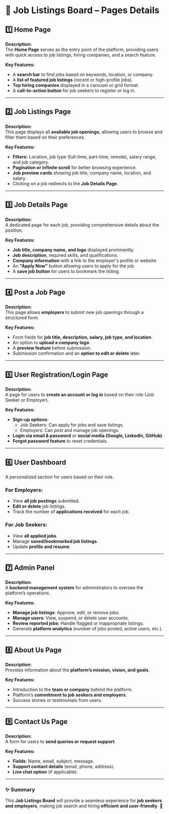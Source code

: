 # 📌 Job Listings Board – Pages Details

## 1️⃣ **Home Page**  
**Description:**  
The **Home Page** serves as the entry point of the platform, providing users with quick access to job listings, hiring companies, and a search feature.  

**Key Features:**  
- A **search bar** to find jobs based on keywords, location, or company.  
- A **list of featured job listings** (recent or high-profile jobs).  
- **Top hiring companies** displayed in a carousel or grid format.  
- A **call-to-action button** for job seekers to register or log in.  

---

## 2️⃣ **Job Listings Page**  
**Description:**  
This page displays all **available job openings**, allowing users to browse and filter them based on their preferences.  

**Key Features:**  
- **Filters:** Location, job type (full-time, part-time, remote), salary range, and job category.  
- **Pagination or infinite scroll** for better browsing experience.  
- **Job preview cards** showing job title, company name, location, and salary.  
- Clicking on a job redirects to the **Job Details Page**.  

---

## 3️⃣ **Job Details Page**  
**Description:**  
A dedicated page for each job, providing comprehensive details about the position.  

**Key Features:**  
- **Job title, company name, and logo** displayed prominently.  
- **Job description**, required skills, and qualifications.  
- **Company information** with a link to the employer's profile or website.  
- An **"Apply Now"** button allowing users to apply for the job.  
- A **save job button** for users to bookmark the listing.  

---

## 4️⃣ **Post a Job Page**  
**Description:**  
This page allows **employers** to submit new job openings through a structured form.  

**Key Features:**  
- Form fields for **job title, description, salary, job type, and location**.  
- An option to **upload a company logo**.  
- A **preview feature** before submission.  
- Submission confirmation and an **option to edit or delete** later.  

---

## 5️⃣ **User Registration/Login Page**  
**Description:**  
A page for users to **create an account or log in** based on their role (Job Seeker or Employer).  

**Key Features:**  
- **Sign-up options**:  
  - Job Seekers: Can apply for jobs and save listings.  
  - Employers: Can post and manage job openings.  
- **Login via email & password** or **social media (Google, LinkedIn, GitHub)**.  
- **Forgot password feature** to reset credentials.  

---

## 6️⃣ **User Dashboard**  
A personalized section for users based on their role.  

### **For Employers:**  
- View **all job postings** submitted.  
- **Edit or delete** job listings.  
- Track the number of **applications received** for each job.  

### **For Job Seekers:**  
- View **all applied jobs**.  
- Manage **saved/bookmarked job listings**.  
- Update **profile and resume**.  

---

## 7️⃣ **Admin Panel**  
**Description:**  
A **backend management system** for administrators to oversee the platform’s operations.  

**Key Features:**  
- **Manage job listings**: Approve, edit, or remove jobs.  
- **Manage users**: View, suspend, or delete user accounts.  
- **Review reported jobs**: Handle flagged or inappropriate listings.  
- Generate **platform analytics** (number of jobs posted, active users, etc.).  

---

## 8️⃣ **About Us Page**  
**Description:**  
Provides information about the **platform’s mission, vision, and goals**.  

**Key Features:**  
- Introduction to the **team or company** behind the platform.  
- Platform’s **commitment to job seekers and employers**.  
- Success stories or testimonials from users.  

---

## 9️⃣ **Contact Us Page**  
**Description:**  
A form for users to **send queries or request support**.  

**Key Features:**  
- **Fields**: Name, email, subject, message.  
- **Support contact details** (email, phone, address).  
- **Live chat option** (if applicable).  

---

### **✨ Summary**
This **Job Listings Board** will provide a seamless experience for **job seekers and employers**, making job search and hiring **efficient and user-friendly**. 🚀